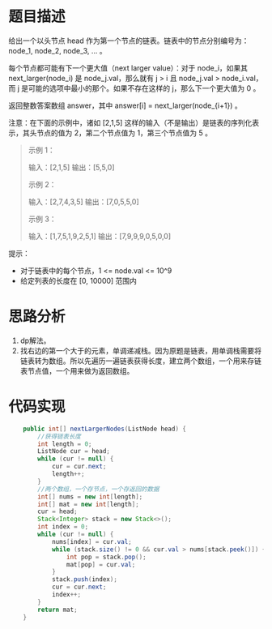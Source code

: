 # 题目描述
给出一个以头节点 head 作为第一个节点的链表。链表中的节点分别编号为：node_1, node_2, node_3, ... 。

每个节点都可能有下一个更大值（next larger value）：对于 node_i，如果其 next_larger(node_i) 是 node_j.val，那么就有 j > i 且  node_j.val > node_i.val，而 j 是可能的选项中最小的那个。如果不存在这样的 j，那么下一个更大值为 0 。

返回整数答案数组 answer，其中 answer[i] = next_larger(node_{i+1}) 。

注意：在下面的示例中，诸如 [2,1,5] 这样的输入（不是输出）是链表的序列化表示，其头节点的值为 2，第二个节点值为 1，第三个节点值为 5 。

 

> 示例 1：
> 
> 输入：[2,1,5]
> 输出：[5,5,0]
> 
> 示例 2：
> 
> 输入：[2,7,4,3,5]
> 输出：[7,0,5,5,0]
> 
> 示例 3：
> 
> 输入：[1,7,5,1,9,2,5,1]
> 输出：[7,9,9,9,0,5,0,0]
 

提示：

- 对于链表中的每个节点，1 <= node.val <= 10^9
- 给定列表的长度在 [0, 10000] 范围内

# 思路分析
1. dp解法。
2. 找右边的第一个大于的元素，单调递减栈。因为原题是链表，用单调栈需要将链表转为数组。所以先遍历一遍链表获得长度，建立两个数组，一个用来存链表节点值，一个用来做为返回数组。

# 代码实现
```java
    public int[] nextLargerNodes(ListNode head) {
        //获得链表长度
        int length = 0;
        ListNode cur = head;
        while (cur != null) {
            cur = cur.next;
            length++;
        }
        //两个数组，一个存节点，一个存返回的数据
        int[] nums = new int[length];
        int[] mat = new int[length];
        cur = head;
        Stack<Integer> stack = new Stack<>();
        int index = 0;
        while (cur != null) {
            nums[index] = cur.val;
            while (stack.size() != 0 && cur.val > nums[stack.peek()]) {
                int pop = stack.pop();
                mat[pop] = cur.val;
            }
            stack.push(index);
            cur = cur.next;
            index++;
        }
        return mat;
    }
```